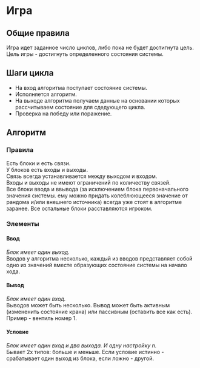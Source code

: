 # Игра
  
## Общие правила
Игра идет заданное число циклов, либо пока не будет достигнута цель.  
Цель игры - достигнуть определенного состояния системы.  
  
## Шаги цикла
* На вход алгоритма поступает состояние системы.  
* Исполняется алгоритм.  
* На выходе алгоритма получаем данные на основании которых рассчитываем состояние для сдедующего цикла.  
* Проверка на победу или поражение.  
  
## Алгоритм
### Правила
Есть блоки и есть связи.  
У блоков есть входы и выходы.  
Связь всегда устанавливается между выходом и входом.  
Входы и выходы не имеют ограничений по количеству связей.  
Все блоки ввода и ввывода (за исключением блока первоначального значения системы. ему можно придать колеблюющееся значение от рандома и/или внешнего источника) всегда уже стоят в алгоритме заранее. Все остальные блоки расставляются игроком.  
  
### Элементы
#### Ввод
*Блок имеет один выход.*  
Вводов у алгоритма несколько, каждый из вводов представляет собой одно из значений вместе образующих состояние системы на начало хода.  
#### Вывод
*Блок имеет один вход.*  
Выводов может быть несколько. Вывод может быть активным (измененить состояние крана) или пассивным (оставить все как есть).  
Пример - вентиль номер 1.  
#### Условие
*Блок имеет один вход и два выхода. И одну настройку n.*  
Бывает 2х типов: больше и меньше. Если условие истинно - срабатывает один выход из блока, если ложно - другой.  
  
